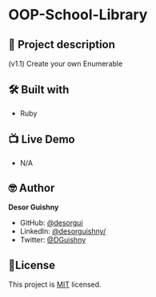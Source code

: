 # OOP-School-Library

## 📑 Project description
(v1.1)
Create your own Enumerable

## 🛠 Built with
- Ruby

## 📺 Live Demo
- N/A

## 🤓 Author

**Desor Guishny**
- GitHub: [@desorgui](https://github.com/desorgui "Desor's GitHub profile")
- LinkedIn: [@desorguishny/](https://www.linkedin.com/in/desorguishny/ "Desor's Linkedin profile")
- Twitter: [@DGuishny](https://twitter.com/DGuishny "Desor's Twitter profile")


## 📝License
This project is [MIT](./LICENSE) licensed.
